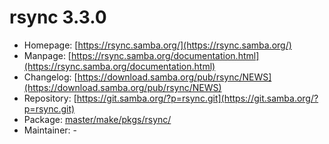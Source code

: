 # rsync 3.3.0
 - Homepage: [https://rsync.samba.org/](https://rsync.samba.org/)
 - Manpage: [https://rsync.samba.org/documentation.html](https://rsync.samba.org/documentation.html)
 - Changelog: [https://download.samba.org/pub/rsync/NEWS](https://download.samba.org/pub/rsync/NEWS)
 - Repository: [https://git.samba.org/?p=rsync.git](https://git.samba.org/?p=rsync.git)
 - Package: [master/make/pkgs/rsync/](https://github.com/Freetz-NG/freetz-ng/tree/master/make/pkgs/rsync/)
 - Maintainer: -

